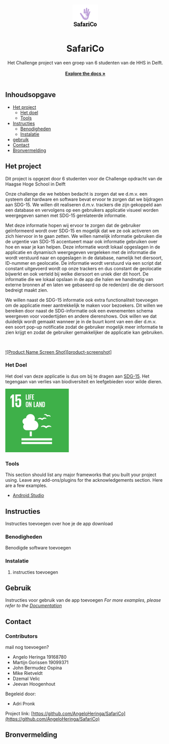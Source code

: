 

<!-- PROJECT LOGO -->
<br />
<p align="center">
  <a href="https://github.com/AngeloHeringa/SafariCo">
    <img src="images/SafariCo%20logo%20v1.png" alt="Logo" width="80" height="80">
  </a>

  <h1 align="center">SafariCo</h1>

  <p align="center">
    Het Challenge project van een groep van 6 studenten van de HHS in Delft.
    <br />
        <br />
    <a href="https://github.com/AngeloHeringa/SafariCo/tree/Develop"><strong>Explore the docs »</strong></a>
    <br />
    <br />
    
  </p>



## Inhoudsopgave

* [Het project](#het-project)
  * [Het doel](#het-doel)
  * [Tools](#tools)
* [Instructies](#instructies)
  * [Benodigheden](#benodigheden)
  * [Instalatie](#instalatie)
* [gebruik](#gebruik)
* [Contact](#contact)
* [Bronvermelding](#Bronvermelding)



<!-- ABOUT THE PROJECT -->
## Het project
Dit project is opgezet door 6 studenten voor de Challenge opdracht van de Haagse Hoge School in Delft

Onze challenge die we hebben bedacht is zorgen dat we d.m.v. een systeem dat hardware en software bevat ervoor te zorgen dat we bijdragen aan SDG-15. We willen dit realiseren d.m.v. trackers die zijn gekoppeld aan een database en vervolgens op een gebruikers applicatie visueel worden weergegeven samen met SDG-15 gerelateerde informatie.

Met deze informatie hopen wij ervoor te zorgen dat de gebruiker geïnformeerd wordt over SDG-15 en mogelijk dat we ze ook activeren om zich hiervoor in te gaan zetten. We willen namelijk informatie gebruiken die de urgentie van SDG-15 accentueert maar ook informatie gebruiken over hoe en waar je kan helpen. 
Deze informatie wordt lokaal opgeslagen in de applicatie en dynamisch weergegeven vergeleken met de informatie die wordt verstuurd naar en opgeslagen in de database, namelijk het diersoort, ID-nummer en geolocatie. De informatie wordt verstuurd via een script dat constant uitgevoerd wordt op onze trackers en dus constant de geolocatie bijwerkt en ook verteld bij welke diersoort en uniek dier dit hoort. De informatie die we lokaal opslaan in de app die halen we handmatig van externe bronnen af en laten we gebaseerd op de reden(en) die de diersoort bedreigt maakt zien. 

We willen naast de SDG-15 informatie ook extra functionaliteit toevoegen om de applicatie meer aantrekkelijk te maken voor bezoekers. Dit willen we bereiken door naast de SDG-informatie ook een evenementen schema weergeven voor voedertijden en andere dierenshows. Ook willen we dat duidelijk wordt gemaakt wanneer je in de buurt komt van een dier d.m.v. een soort pop-up notificatie zodat de gebruiker mogelijk meer informatie te zien krijgt en zodat de gebruiker gemakkelijker de applicatie kan gebruiken.

<br />

[![Product Name Screen Shot][product-screenshot]](https://example.com)
### Het Doel
Het doel van deze applicatie is dus om bij te dragen aan [SDG-15](https://sdgs.un.org/goals/goal15). Het tegengaan van verlies van biodiversiteit en leefgebieden voor wilde dieren.
 <p> <img src="images/SDG-15%20green.png" width="200px" height="200px"></p>


### Tools
This section should list any major frameworks that you built your project using. Leave any add-ons/plugins for the acknowledgements section. Here are a few examples.
* [Android Studio](https://developer.android.com/studio)




<!-- GETTING STARTED -->
## Instructies

Instructies toevoegen over hoe je de app download

### Benodigheden

Benodigde software toevoegen

### Instalatie

1. instructies toevoegen



<!-- USAGE EXAMPLES -->
## Gebruik

Instructies voor gebruik van de app toevoegen
_For more examples, please refer to the [Documentation](https://example.com)_


<!-- CONTACT -->
## Contact

### Contributors
mail nog toevoegen?

- Angelo Heringa 19168780
- Martijn Gorissen 19099371
- John Bermudez Ospina
- Mike Rietveldt
- Dzemal Velic
- Jeevan Hoogenhout

Begeleid door:
- Adri Pronk


Project link: [https://github.com/AngeloHeringa/SafariCo](https://github.com/AngeloHeringa/SafariCo)



<!-- ACKNOWLEDGEMENTS -->
## Bronvermelding



